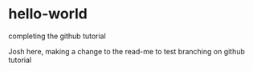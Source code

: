 # hello-world
completing the github tutorial

Josh here, making a change to the read-me to test branching on github tutorial
